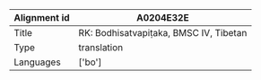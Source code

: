 |Alignment id | A0204E32E
| --- | --- 
|Title | RK: Bodhisatvapiṭaka, BMSC IV, Tibetan 
|Type | translation
|Languages | ['bo']